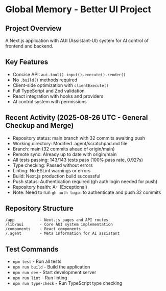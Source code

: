 # Global Memory - Better UI Project

## Project Overview
A Next.js application with AUI (Assistant-UI) system for AI control of frontend and backend.

## Key Features
- Concise API: `aui.tool().input().execute().render()`
- No `.build()` methods required
- Client-side optimization with `clientExecute()`
- Full TypeScript and Zod validation
- React integration with hooks and providers
- AI control system with permissions

## Recent Activity (2025-08-26 UTC - General Checkup and Merge)
- Repository status: main branch with 32 commits awaiting push
- Working directory: Modified .agent/scratchpad.md file  
- Branch: main (32 commits ahead of origin/main)
- Remote sync: Already up to date with origin/main
- All tests passing: 143/143 tests pass (100% pass rate, 0.927s)
- Type checking: Passed without errors
- Linting: No ESLint warnings or errors
- Build: Next.js production build successful
- Push status: Authentication required (gh auth login needed for push)
- Repository health: A+ (Exceptional)
- Note: Need to run `gh auth login` to authenticate and push 32 commits

## Repository Structure
```
/app           - Next.js pages and API routes
/lib/aui       - Core AUI system implementation
/components    - React components
/.agent        - Meta information for AI assistant
```

## Test Commands
- `npm test` - Run all tests
- `npm run build` - Build the application
- `npm run dev` - Start development server
- `npm run lint` - Run linting
- `npm run type-check` - Run TypeScript type checking